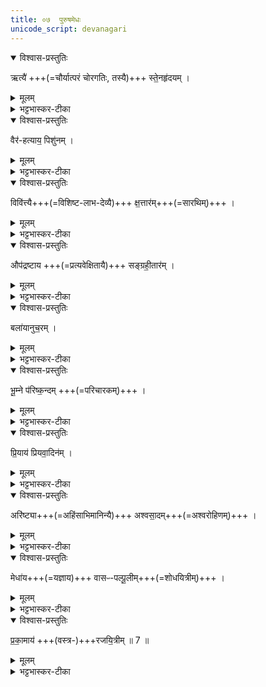 ```yaml
---
title: ०७  पुरुषमेधः  
unicode_script: devanagari
---
```



<details open><summary>विश्वास-प्रस्तुतिः</summary>

ऋत्यै॑ +++(=चौर्यात्परं चोरगतिः, तस्यै)+++ स्ते॒नहृ॑दयम् । 
</details>

<details><summary>मूलम्</summary>

ऋत्यै॑ स्ते॒नहृ॑दयम् ।
</details>

<details><summary>भट्टभास्कर-टीका</summary>

1ऋत्यै ईत्यै ऋतीयतेः 'इन्सर्वधातुभ्यः' इतीन्प्रत्ययः । स्तेनहृदयं स्तेयप्रधानहृदयम् ।
</details>

<details open><summary>विश्वास-प्रस्तुतिः</summary>

वैर॑-हत्याय॒ पिशु॑नम् ।
</details>

<details><summary>मूलम्</summary>

वैर॑हत्याय॒ पिशु॑नम् ।
</details>

<details><summary>भट्टभास्कर-टीका</summary>

वैरहत्याय वीरहत्यायुक्तो वीरहा तद्भावाय पिशुनं गोपनीयानां प्रकाशयितारम् ।
</details>

<details open><summary>विश्वास-प्रस्तुतिः</summary>

विवि॑त्त्यै+++(=विशिष्ट-लाभ-देव्यै)+++ क्ष॒त्तार॑म्+++(=सारथिम्)+++ । 
</details>

<details><summary>मूलम्</summary>

विवि॑त्त्यै ख्ष॒त्तार॑म् ।
</details>

<details><summary>भट्टभास्कर-टीका</summary>

विवित्यै विवेकाय क्षत्तारं राजस्थानीयमन्त्रिमुख्यम् ।
</details>

<details open><summary>विश्वास-प्रस्तुतिः</summary>

औप॑द्रष्टाय +++(=प्रत्यवेक्षितायै)+++ सङ्ग्रही॒तार॑म् । 
</details>

<details><summary>मूलम्</summary>

औप॑द्रष्टाय सङ्ग्रही॒तार॑म् ।
</details>

<details><summary>भट्टभास्कर-टीका</summary>

औपद्रष्टाय उपद्रष्टा प्रत्यवेक्षिता तद्भावाय । अन्त्यलोपश्छादसः । उद्गात्रादिर्द्वष्टव्यः । सङ्ग्रहीतारं भाण्डागाराध्यक्षं करसंङ्ग्रहकारिणं वा ।
</details>

<details open><summary>विश्वास-प्रस्तुतिः</summary>

बला॑यानुच॒रम् ।
</details>

<details><summary>मूलम्</summary>

बला॑यानुच॒रम् ।
</details>

<details><summary>भट्टभास्कर-टीका</summary>

बलाय अनुचरं सेवकम् ।
</details>

<details open><summary>विश्वास-प्रस्तुतिः</summary>

भू॒म्ने प॑रिष्क॒न्दम् +++(=परिचारकम्)+++ । 
</details>

<details><summary>मूलम्</summary>

भू॒म्ने प॑रिष्क॒न्दम् ।
</details>

<details><summary>भट्टभास्कर-टीका</summary>

भूम्ने महत्त्वाय परिष्कन्दं, परिचारकम् । वीणावादिनमित्येके ।
</details>

<details open><summary>विश्वास-प्रस्तुतिः</summary>

प्रि॒याय॑ प्रियवा॒दिन॑म् ।
</details>

<details><summary>मूलम्</summary>

प्रि॒याय॑ प्रियवा॒दिन॑म् ।
</details>

<details><summary>भट्टभास्कर-टीका</summary>

प्रियाय प्रियवादिनम् । गतम् ।
</details>

<details open><summary>विश्वास-प्रस्तुतिः</summary>

अरि॑ष्ट्या+++(=अहिंसाभिमानिन्यै)+++ अश्वसा॒दम्+++(=अश्वरोहिणम्)+++ । 
</details>

<details><summary>मूलम्</summary>

अरि॑ष्ट्या अश्वसा॒दम् ।
</details>

<details><summary>भट्टभास्कर-टीका</summary>

अरिष्ट्यै अहिंसायै अश्वसादं अश्वारोहिणम् ।
</details>

<details open><summary>विश्वास-प्रस्तुतिः</summary>

मेधा॑य+++(=यज्ञाय)+++ वासᳶ-पल्पू॒लीम्+++(=शोधयित्रीम्)+++ । 
</details>

<details><summary>मूलम्</summary>

मेधा॑य वासᳶपल्पू॒लीम् ।
</details>

<details><summary>भट्टभास्कर-टीका</summary>

मेधाय यज्ञाय शोधनाय वासःपल्पूलीं वाससः शोधयित्रीं रजकस्त्रियम् ।
</details>

<details open><summary>विश्वास-प्रस्तुतिः</summary>

प्र॒का॒माय॑ +++(वस्त्र-)+++रजयि॒त्रीम् ॥ 7 ॥
</details>

<details><summary>मूलम्</summary>

प्र॒का॒माय॑ रजयि॒त्रीम् ॥7॥  
</details>

<details><summary>भट्टभास्कर-टीका</summary>

प्रकामाय पकृष्टाय कामाय रजयित्रीं रञ्जयित्रीं वाससाम् । चित्रकारिणीमित्येके । छन्दसोऽनुनासिकलोपः ॥  




इति तृतीये चतुर्थे सप्तमोऽनुवाकः ॥  

</details>

